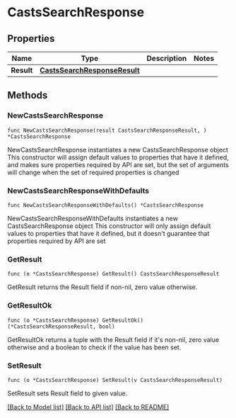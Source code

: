 # CastsSearchResponse

## Properties

Name | Type | Description | Notes
------------ | ------------- | ------------- | -------------
**Result** | [**CastsSearchResponseResult**](CastsSearchResponseResult.md) |  | 

## Methods

### NewCastsSearchResponse

`func NewCastsSearchResponse(result CastsSearchResponseResult, ) *CastsSearchResponse`

NewCastsSearchResponse instantiates a new CastsSearchResponse object
This constructor will assign default values to properties that have it defined,
and makes sure properties required by API are set, but the set of arguments
will change when the set of required properties is changed

### NewCastsSearchResponseWithDefaults

`func NewCastsSearchResponseWithDefaults() *CastsSearchResponse`

NewCastsSearchResponseWithDefaults instantiates a new CastsSearchResponse object
This constructor will only assign default values to properties that have it defined,
but it doesn't guarantee that properties required by API are set

### GetResult

`func (o *CastsSearchResponse) GetResult() CastsSearchResponseResult`

GetResult returns the Result field if non-nil, zero value otherwise.

### GetResultOk

`func (o *CastsSearchResponse) GetResultOk() (*CastsSearchResponseResult, bool)`

GetResultOk returns a tuple with the Result field if it's non-nil, zero value otherwise
and a boolean to check if the value has been set.

### SetResult

`func (o *CastsSearchResponse) SetResult(v CastsSearchResponseResult)`

SetResult sets Result field to given value.



[[Back to Model list]](../README.md#documentation-for-models) [[Back to API list]](../README.md#documentation-for-api-endpoints) [[Back to README]](../README.md)



